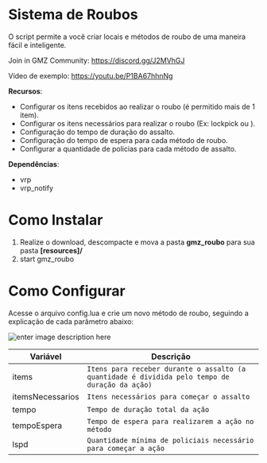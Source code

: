 # Sistema de Roubos
O script permite a você criar locais e métodos de roubo de uma maneira fácil e inteligente.

Join in GMZ Community: https://discord.gg/J2MVhGJ

Vídeo de exemplo: https://youtu.be/P1BA67hhnNg

 **Recursos**:
 - Configurar os itens recebidos ao realizar o roubo (é permitido mais de 1 item).
 - Configurar os itens necessários para realizar o roubo (Ex: lockpick ou ).
 - Configuração do tempo de duração do assalto.
 -  Configuração do tempo de espera para cada método de roubo.
 - Configurar a quantidade de policias para cada método de assalto.
 
 **Dependências**:
 
 - vrp
 - vrp_notify

# Como Instalar

 1. Realize o download, descompacte e mova a pasta **gmz_roubo** para sua pasta **[resources]/**
 2. start gmz_roubo
 
# Como Configurar

Acesse o arquivo config.lua e crie um novo método de roubo, seguindo a explicação de cada parâmetro abaixo:

![enter image description here](https://i.imgur.com/Zgfn0Pv.png)

|       Variável|Descrição                         |
|----------------|-------------------------------|
|items|`Itens para receber durante o assalto (a quantidade é dividida pelo tempo de duração da ação) `            |
|itemsNecessarios|`Itens necessários para começar o assalto `            |
|tempo|`Tempo de duração total da ação `            |
|tempoEspera|`Tempo de espera para realizarem a ação no método `            |
|lspd|`Quantidade mínima de policiais necessário para começar a ação `            |